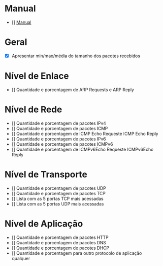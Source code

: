 # Manual
- [] [Manual](https://docs.google.com/document/d/1otYvNBTQKkhJsoeWP2gNWhqy1iUQ9b0GWZMZWrlHCao/edit?usp=sharing)

# Geral
- [x] Apresentar min/max/média do tamanho dos pacotes recebidos

# Nível de Enlace
- [] Quantidade e porcentagem de ARP Requests e ARP Reply

# Nível de Rede
- [] Quantidade e porcentagem de pacotes IPv4
- [] Quantidade e porcentagem de pacotes ICMP
- [] Quantidade e porcentagem de ICMP Echo Requeste ICMP Echo Reply
- [] Quantidade e porcentagem de pacotes IPv6
- [] Quantidade e porcentagem de pacotes ICMPv6
- [] Quantidade e porcentagem de ICMPv6Echo Requeste ICMPv6Echo Reply

# Nível de Transporte
- [] Quantidade e porcentagem de pacotes UDP
- [] Quantidade e porcentagem de pacotes TCP
- [] Lista com as 5 portas TCP mais acessadas
- [] Lista com as 5 portas UDP mais acessadas

# Nível de Aplicação
- [] Quantidade e porcentagem de pacotes HTTP
- [] Quantidade e porcentagem de pacotes DNS
- [] Quantidade e porcentagem de pacotes DHCP
- [] Quantidade e porcentagem para outro protocolo de aplicação qualquer